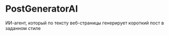 # PostGeneratorAI
ИИ-агент, который по тексту веб-страницы генерирует короткий пост в заданном стиле
